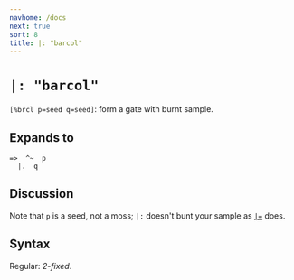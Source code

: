 ```yaml
---
navhome: /docs
next: true
sort: 8
title: |: "barcol"
---
```


# `|: "barcol"`

`[%brcl p=seed q=seed]`: form a gate with burnt sample.

## Expands to

```
=>  ^~  p
  |.  q
```

## Discussion

Note that `p` is a seed, not a moss; `|:` doesn't bunt your sample as
[`|=`](../tis) does.

## Syntax

Regular: *2-fixed*.
